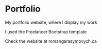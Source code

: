 
# Portfolio
My portfolio website, where I display my work

I used the Freelancer Bootstrap template

Check the website at romangarasymovych.ca
